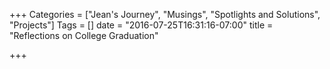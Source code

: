 +++
Categories = ["Jean's Journey", "Musings", "Spotlights and Solutions", "Projects"]
Tags = []
date = "2016-07-25T16:31:16-07:00"
title = "Reflections on College Graduation"

+++

